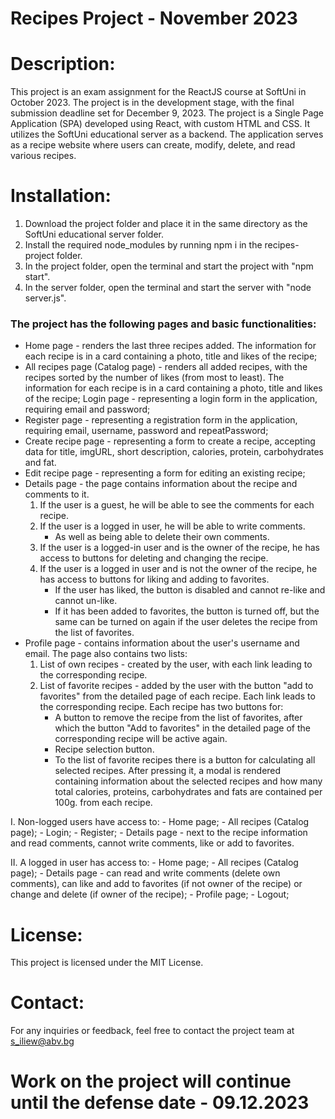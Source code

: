 
# Recipes Project - November 2023

# Description:

This project is an exam assignment for the ReactJS course at SoftUni in October 2023. The project is in the development stage, with the final submission deadline set for December 9, 2023. The project is a Single Page Application (SPA) developed using React, with custom HTML and CSS. It utilizes the SoftUni educational server as a backend. The application serves as a recipe website where users can create, modify, delete, and read various recipes.

# Installation:

1. Download the project folder and place it in the same directory as the SoftUni educational server folder.
2. Install the required node_modules by running npm i in the recipes-project folder.
3. In the project folder, open the terminal and start the project with "npm start".
4. In the server folder, open the terminal and start the server with "node server.js".

### The project has the following pages and basic functionalities:
  * Home page - renders the last three recipes added.
The information for each recipe is in a card containing a photo, title and likes of the recipe;
  * All recipes page (Catalog page) - renders all added recipes, with the recipes sorted by the number of likes (from most to least).
The information for each recipe is in a card containing a photo, title and likes of the recipe;
    Login page - representing a login form in the application, requiring email and password;
  * Register page - representing a registration form in the application, requiring email, username, password and repeatPassword;
  * Create recipe page - representing a form to create a recipe, accepting data for title, imgURL, short description, calories, protein, carbohydrates and fat.
  * Edit recipe page - representing a form for editing an existing recipe;
  * Details page - the page contains information about the recipe and comments to it.
    1. If the user is a guest, he will be able to see the comments for each recipe.
    2. If the user is a logged in user, he will be able to write comments.
       - As well as being able to delete their own comments.
    3. If the user is a logged-in user and is the owner of the recipe, he has access to buttons for deleting and changing the recipe.
    4. If the user is a logged in user and is not the owner of the recipe, he has access to buttons for liking and adding to favorites.
       - If the user has liked, the button is disabled and cannot re-like and cannot un-like.
       - If it has been added to favorites, the button is turned off, but the same can be turned on again if the user deletes the recipe from the list of favorites.
  * Profile page - contains information about the user's username and email.
     The page also contains two lists:
    1. List of own recipes - created by the user, with each link leading to the corresponding recipe.
    2. List of favorite recipes - added by the user with the button "add to favorites" from the detailed page of each recipe. Each link leads to the corresponding recipe.
       Each recipe has two buttons for:
        - A button to remove the recipe from the list of favorites, after which the button "Add to favorites" in the detailed page of the corresponding recipe will be active again.
        - Recipe selection button.
        - To the list of favorite recipes there is a button for calculating all selected recipes. After pressing it, a modal is rendered containing information about the selected recipes and how many total calories, proteins, carbohydrates and fats are contained per 100g. from each recipe.

I. Non-logged users have access to:
    - Home page;
    - All recipes (Catalog page);
    - Login;
    - Register;
    - Details page - next to the recipe information and read comments, cannot write comments, like or add to favorites.

II. A logged in user has access to:
    - Home page;
    - All recipes (Catalog page);
    - Details page - can read and write comments (delete own comments), can like and add to favorites (if not owner of the recipe) or change and delete (if owner of the recipe);
    - Profile page;
    - Logout;

# License:

This project is licensed under the MIT License.

# Contact:

For any inquiries or feedback, feel free to contact the project team at s_iliew@abv.bg

# Work on the project will continue until the defense date - 09.12.2023


